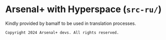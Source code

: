 # Arsenal+ with Hyperspace (`src-ru/`)

Kindly provided by bamalf to be used in translation processes.

```
Copyright 2024 Arsenal+ devs. All rights reserved.
```
